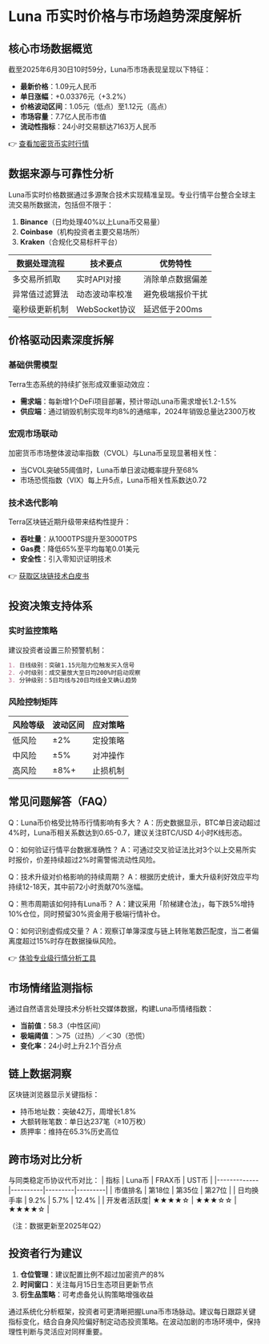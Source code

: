 # Luna 币实时价格与市场趋势深度解析

## 核心市场数据概览
截至2025年6月30日10时59分，Luna币市场表现呈现以下特征：
- **最新价格**：1.09元人民币
- **单日涨幅**：+0.03376元（+3.2%）
- **价格波动区间**：1.05元（低点）至1.12元（高点）
- **市场容量**：7.7亿人民币市值
- **流动性指标**：24小时交易额达7163万人民币

👉 [查看加密货币实时行情](https://bit.ly/okx_welcome)

## 数据来源与可靠性分析
Luna币实时价格数据通过多源聚合技术实现精准呈现。专业行情平台整合全球主流交易所数据流，包括但不限于：
1. **Binance**（日均处理40%以上Luna币交易量）
2. **Coinbase**（机构投资者主要交易场所）
3. **Kraken**（合规化交易标杆平台）

| 数据处理流程 | 技术要点 | 优势特性 |
|--------------|----------|----------|
| 多交易所抓取 | 实时API对接 | 消除单点数据偏差 |
| 异常值过滤算法 | 动态波动率校准 | 避免极端报价干扰 |
| 毫秒级更新机制 | WebSocket协议 | 延迟低于200ms |

## 价格驱动因素深度拆解

### 基础供需模型
Terra生态系统的持续扩张形成双重驱动效应：
- **需求端**：每新增1个DeFi项目部署，预计带动Luna币需求增长1.2-1.5%
- **供应端**：通过销毁机制实现年均8%的通缩率，2024年销毁总量达2300万枚

### 宏观市场联动
加密货币市场整体波动率指数（CVOL）与Luna币呈现显著相关性：
- 当CVOL突破55阈值时，Luna币单日波动概率提升至68%
- 市场恐慌指数（VIX）每上升5点，Luna币相关性系数达0.72

### 技术迭代影响
Terra区块链近期升级带来结构性提升：
- **吞吐量**：从1000TPS提升至3000TPS
- **Gas费**：降低65%至平均每笔0.01美元
- **安全性**：引入零知识证明技术

👉 [获取区块链技术白皮书](https://bit.ly/okx_welcome)

## 投资决策支持体系

### 实时监控策略
建议投资者设置三阶预警机制：
```markdown
1. 日线级别：突破1.15元阻力位触发买入信号
2. 小时级别：成交量放大至日均200%时启动观察
3. 分钟级别：5日均线与20日均线金叉确认趋势
```

### 风险控制矩阵
| 风险等级 | 波动区间 | 应对策略 |
|----------|----------|----------|
| 低风险 | ±2%      | 定投策略 |
| 中风险 | ±5%      | 对冲操作 |
| 高风险 | ±8%+     | 止损机制 |

## 常见问题解答（FAQ）

Q：Luna币价格受比特币行情影响有多大？
A：历史数据显示，BTC单日波动超过4%时，Luna币相关系数达到0.65-0.7，建议关注BTC/USD 4小时K线形态。

Q：如何验证行情平台数据准确性？
A：可通过交叉验证法比对3个以上交易所实时报价，价差持续超过2%时需警惕流动性风险。

Q：技术升级对价格影响的持续周期？
A：根据历史统计，重大升级利好效应平均持续12-18天，其中前72小时贡献70%涨幅。

Q：熊市周期该如何持有Luna币？
A：建议采用「阶梯建仓法」，每下跌5%增持10%仓位，同时预留30%资金用于极端行情补仓。

Q：如何识别虚假成交量？
A：观察订单簿深度与链上转账笔数匹配度，当二者偏离度超过15%时存在数据操纵风险。

👉 [体验专业级行情分析工具](https://bit.ly/okx_welcome)

## 市场情绪监测指标
通过自然语言处理技术分析社交媒体数据，构建Luna币情绪指数：
- **当前值**：58.3（中性区间）
- **极端阈值**：＞75（过热）／＜30（恐慌）
- **变化率**：24小时上升2.1个百分点

## 链上数据洞察
区块链浏览器显示关键指标：
- 持币地址数：突破42万，周增长1.8%
- 大额转账笔数：单日达237笔（≥10万枚）
- 质押率：维持在65.3%历史高位

## 跨市场对比分析
与同类稳定币协议代币对比：
| 指标        | Luna币   | FRAX币  | UST币   |
|-------------|----------|---------|---------|
| 市值排名    | 第18位   | 第35位  | 第27位  |
| 日均换手率  | 9.2%     | 5.7%    | 12.4%   |
| 开发者活跃度| ★★★★☆    | ★★★☆☆   | ★★★★☆   |

（注：数据更新至2025年Q2）

## 投资者行为建议
1. **仓位管理**：建议配置比例不超过加密资产的8%
2. **时间窗口**：关注每月15日生态项目更新节点
3. **衍生品策略**：可考虑备兑认购策略增强收益

通过系统化分析框架，投资者可更清晰把握Luna币市场脉动。建议每日跟踪关键指标变化，结合自身风险偏好制定动态投资策略。在波动加剧的市场环境中，保持理性判断与灵活应对同样重要。